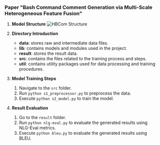 ### Paper "Bash Command Comment Generation via Multi-Scale Heterogeneous Feature Fusion"

1. **Model Structure**
![HBCom Structure](https://github.com/user-attachments/assets/4225c898-8325-4aa2-988c-436616865366)

3. **Directory Introduction**

   - **data**: stores raw and intermediate data files.
   - **lib**: contains models and modules used in the project.
   - **result**: stores the result data.
   - **src**: contains the files related to the training process and steps.
   - **util**: contains utility packages used for data processing and training procedures.

4. **Model Training Steps**

   1. Navigate to the `src` folder.
   2. Run `python s1_preprocessor.py` to preprocess the data.
   3. Execute `python s2_model.py` to train the model.

5. **Result Evaluation**

   1. Go to the `result` folder.
   2. Run `python nlg-eval.py` to evaluate the generated results using NLG-Eval metrics.
   3. Execute `python bleu.py` to evaluate the generated results using BLEU.
